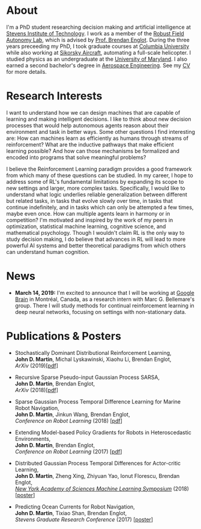 # About
I'm a PhD student researching decision making and artificial intelligence at [Stevens Institute of Technology](http://www.stevens.edu). I work as a member of the [Robust Field Autonomy Lab](http://personal.stevens.edu/~benglot/), which is advised by [Prof. Brendan Englot](https://web.stevens.edu/facultyprofile/?id=2043). During the three years preceeding my PhD, I took graduate courses at [Columbia University](https://www.columbia.edu) while also working at [Sikorsky Aircraft](https://www.wired.com/story/sikorsky-sara-helicopter-autonomous-flying-car-air-taxi-tech/), automating a full-scale helicopter. I studied physics as an undergraduate at the [University of Maryland](https://umdphysics.umd.edu). I also earned a second bachelor's degree in [Aerospace Engineering](https://aero.umd.edu). See my [CV](/2019-martin-cv.pdf) for more details.

# Research Interests
I want to understand how we can design machines that are capable of learning and making intelligent decisions. I like to think about new decision processes that would help autonomous agents reason about their environment and task in better ways. Some other questions I find interesting are: How can machines learn as efficiently as humans through streams of reinforcement? What are the inductive pathways that make efficient learning possible? And how can those mechanisms be formalized and encoded into programs that solve meaningful problems?  

I believe the Reinforcement Learning paradigm provides a good framework from which many of these questions can be studied. In my career, I hope to address some of RL's fundamental limitations by expanding its scope to new settings and larger, more complex tasks. Specifically, I would like to understand what logic underlies reliable generalization between different but related tasks, in tasks that evolve slowly over time, in tasks that continue indefinitely, and in tasks which can only be attempted a few times, maybe even once. How can multiple agents learn in harmony or in competition? I'm motivated and inspired by the work of my peers in optimization, statistical machine learning, cognitive science, and mathematical psychology. Though I wouldn't claim RL is the only way to study decision making, I do believe that advances in RL will lead to more powerful AI systems and better theoretical paradigms from which others can understand human cognition. 

# News

* **March 14, 2019:** I'm excited to announce that I will be working at [Google Brain](https://ai.google/research/teams/brain) in Montréal, Canada, as a research intern with Marc G. Bellemare's group. There I will study methods for continual reinforcement learning in deep neural networks, focusing on settings with non-stationary data. 

# Publications & Posters

* Stochastically Dominant Distributional Reinforcement Learning,  
**John D. Martin**,  Michal Lyskawinski, Xiaohu Li, Brendan Englot,  
*ArXiv* (2019)[[pdf]](https://arxiv.org/abs/1905.07318)

* Recursive Sparse Pseudo-input Gaussian Process SARSA,  
**John D. Martin**, Brendan Englot,  
*ArXiv* (2018)[[pdf]](https://arxiv.org/abs/1811.07201)

* Sparse Gaussian Process Temporal Difference Learning for Marine Robot Navigation,  
**John D. Martin**, Jinkun Wang, Brendan Englot,  
*Conference on Robot Learning* (2018) [[pdf](http://proceedings.mlr.press/v87/martin18a/martin18a.pdf)]

* Extending Model-based Policy Gradients for Robots in Heteroscedastic Environments,  
**John D. Martin**, Brendan Englot,  
*Conference on Robot Learning* (2017) [[pdf](http://proceedings.mlr.press/v78/martin17a/martin17a.pdf)]

* Distributed Gaussian Process Temporal Differences for Actor-critic Learning,  
**John D. Martin**, Zheng Xing, Zhiyuan Yao, Ionut Florescu, Brendan Englot,  
[*New York Academy of Sciences Machine Learning Symposium*](https://www.nyas.org/events/2018/12th-annual-machine-learning-symposium/?tab=description) (2018) [[poster](/publications/poster/2018-martin_xing_florescu_englot-nyas_mls_poster.pdf)]

* Predicting Ocean Currents for Robot Navigation,  
**John D. Martin**, Tixiao Shan, Brendan Englot,  
*Stevens Graduate Research Conference* (2017) [[poster](/publications/poster/2017-martin_shan_englot-predicting_ocean_currents_for_robot_navigation.pdf)]
